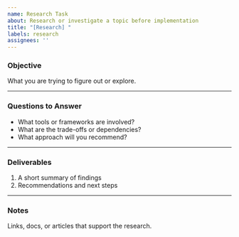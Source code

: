 ```yaml
---
name: Research Task
about: Research or investigate a topic before implementation
title: "[Research] "
labels: research
assignees: ''
---
```


### Objective
What you are trying to figure out or explore.

---

### Questions to Answer
- What tools or frameworks are involved?
- What are the trade-offs or dependencies?
- What approach will you recommend?

---

### Deliverables
1. A short summary of findings
2. Recommendations and next steps

---

### Notes
Links, docs, or articles that support the research.
